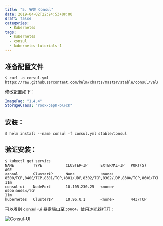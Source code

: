 ```yaml
---
title: "5. 安装 Consul"
date: 2019-04-02T22:24:53+08:00
draft: false
categories:
  - Kubernetes
tags:
  - kubernetes
  - consul
  - kubernetes-tutorials-1
---
```


<!--more-->

## 准备配置文件
```shell
$ curl -o consul.yml https://raw.githubusercontent.com/helm/charts/master/stable/consul/values.yaml
```

修改配置如下：
```yaml
ImageTag: "1.4.4"
StorageClass: "rook-ceph-block"
```

## 安装：
```shell
$ helm install --name consul -f consul.yml stable/consul
```

## 验证安装：
```shell
$ kubectl get service
NAME         TYPE           CLUSTER-IP      EXTERNAL-IP   PORT(S)                                                                            AGE
consul       ClusterIP      None            <none>        8500/TCP,8400/TCP,8301/TCP,8301/UDP,8302/TCP,8302/UDP,8300/TCP,8600/TCP,8600/UDP   11m
consul-ui    NodePort       10.105.230.25   <none>        8500:30664/TCP                                                                     11m
kubernetes   ClusterIP      10.96.0.1       <none>        443/TCP
```

可以看到 consul-ui 暴露端口至 `30664`，使用浏览器打开：

![Consul-UI](consul-ui.png)
